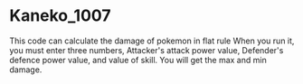 # Kaneko_1007
This code can calculate the damage of pokemon in flat rule
When you run it, you must enter three numbers, Attacker's attack power value, Defender's defence power value, and value of skill.
You will get the max and min damage.
